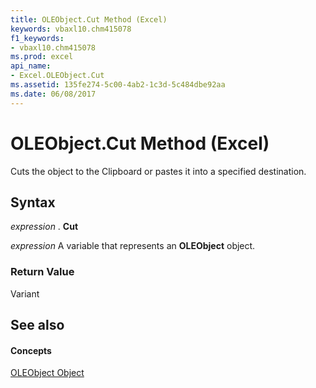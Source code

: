 ```yaml
---
title: OLEObject.Cut Method (Excel)
keywords: vbaxl10.chm415078
f1_keywords:
- vbaxl10.chm415078
ms.prod: excel
api_name:
- Excel.OLEObject.Cut
ms.assetid: 135fe274-5c00-4ab2-1c3d-5c484dbe92aa
ms.date: 06/08/2017
---
```



# OLEObject.Cut Method (Excel)

Cuts the object to the Clipboard or pastes it into a specified destination.


## Syntax

 _expression_ . **Cut**

 _expression_ A variable that represents an **OLEObject** object.


### Return Value

Variant


## See also


#### Concepts


[OLEObject Object](Excel.OLEObject.md)

